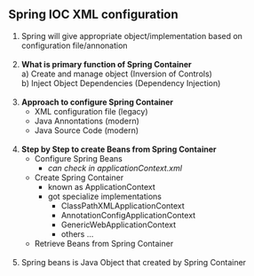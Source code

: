 ## Spring IOC XML configuration

1) Spring will give appropriate object/implementation based on configuration file/annonation
<br><br>
2) <b>What  is primary function of Spring Container </b><br>
    a) Create and manage object (Inversion of Controls) <br>
    b) Inject Object Dependencies (Dependency Injection)<br><br>
3) <b>Approach to configure Spring Container</b><br>
    - XML configuration file (legacy)
    - Java Annontations (modern)
    - Java Source Code (modern)<br><br>
4) <b>Step by Step to create Beans from Spring Container </b>
    - Configure Spring Beans
      - <i>can check in applicationContext.xml</i>
    - Create Spring Container
      - known as ApplicationContext
      - got specialize implementations
        - ClassPathXMLApplicationContext
        - AnnotationConfigApplicationContext
        - GenericWebApplicationContext
        - others ...
    - Retrieve Beans from Spring Container<br><br>
5) Spring beans is Java Object that created by Spring Container
  
